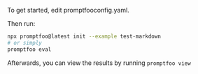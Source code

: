 To get started, edit promptfooconfig.yaml.

Then run:

```bash
npx promptfoo@latest init --example test-markdown
# or simply
promptfoo eval
```

Afterwards, you can view the results by running `promptfoo view`

